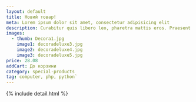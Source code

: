 ```yaml
---
layout: default
title: Новий товар!
meta: Lorem ipsum dolor sit amet, consectetur adipisicing elit
description: Curabitur quis libero leo, pharetra mattis eros. Praesent consequat libero eget dolor convallis vel rhoncus magna scelerisque. Donec nisl ante, elementum eget posuere a, consectetur a metus. Proin a adipiscing sapien. Suspendisse vehicula porta lectus vel semper. Nullam sapien elit, lacinia eu tristique non.posuere at mi. Morbi at turpis id urna ullamcorper ullamcorper.
images:
  - thumb: Decora1.jpg
    image1: decoradeluxe3.jpg
    image2: decoradeluxe4.jpg
    image3: decoradeluxe5.jpg
price: 28.08
addCart: До корзини
category: special-products
tag: computer, php, python`
---
```

{% include detail.html %}
